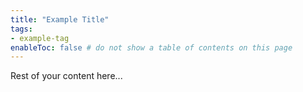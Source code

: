 ```yaml
---
title: "Example Title"
tags:
- example-tag
enableToc: false # do not show a table of contents on this page
---
```


Rest of your content here...
```[[README]]